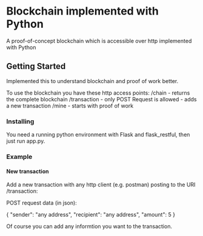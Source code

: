 # Blockchain implemented with Python
A proof-of-concept blockchain which is accessible over http implemented with Python

## Getting Started
Implemented this to understand blockchain and proof of work better.

To use the blockchain you have these http access points:
/chain - returns the complete blockchain
/transaction - only POST Request is allowed - adds a new transaction
/mine - starts with proof of work

### Installing
You need a running python environment with Flask and flask_restful, then just run app.py.

### Example

#### New transaction
Add a new transaction with any http client (e.g. postman) posting to the URI /transaction:

POST request data (in json):

{
	"sender": "any address",
	"recipient": "any address",
	"amount": 5
}

Of course you can add any informtion you want to the transaction.
